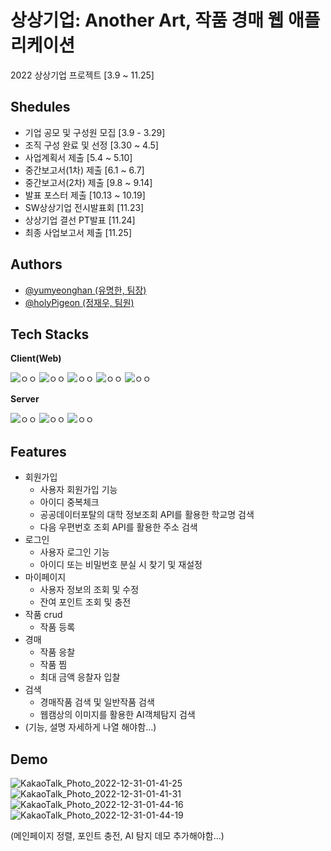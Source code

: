 # 상상기업: Another Art, 작품 경매 웹 애플리케이션

2022 상상기업 프로젝트 [3.9 ~ 11.25]

## Shedules
- 기업 공모 및 구성원 모집 [3.9 - 3.29]
- 조직 구성 완료 및 선정 [3.30 ~ 4.5]
- 사업계획서 제출 [5.4 ~ 5.10]
- 중간보고서(1차) 제출 [6.1 ~ 6.7]
- 중간보고서(2차) 제출 [9.8 ~ 9.14]
- 발표 포스터 제출 [10.13 ~ 10.19]
- SW상상기업 전시발표회 [11.23]
- 상상기업 결선 PT발표 [11.24]
- 최종 사업보고서 제출 [11.25]

## Authors
- [@yumyeonghan (유명한, 팀장)](https://github.com/yumyeonghan)
- [@holyPigeon (정재우, 팀원)](https://github.com/holyPigeon)

## Tech Stacks
**Client(Web)**

![ㅇㅇ](https://img.shields.io/badge/Web-Vue-brightgreen)
![ㅇㅇ](https://img.shields.io/badge/Web-Vuex-green)
![ㅇㅇ](https://img.shields.io/badge/Web-jQuery-orange)
![ㅇㅇ](https://img.shields.io/badge/Web-Axios-blue)
![ㅇㅇ](https://img.shields.io/badge/Web-Bootstrap-blueviolet)


**Server**

![ㅇㅇ](https://img.shields.io/badge/Backend-Spring-green)
![ㅇㅇ](https://img.shields.io/badge/Backend-Jpa-blue)
![ㅇㅇ](https://img.shields.io/badge/Backend-Mysql-important)

## Features
- 회원가입
  - 사용자 회원가입 기능
  - 아이디 중복체크
  - 공공데이터포탈의 대학 정보조회 API를 활용한 학교명 검색
  - 다음 우편번호 조회 API를 활용한 주소 검색
- 로그인
  - 사용자 로그인 기능
  - 아이디 또는 비밀번호 분실 시 찾기 및 재설정
- 마이페이지
  - 사용자 정보의 조회 및 수정
  - 잔여 포인트 조회 및 충전
- 작품 crud
  - 작품 등록
- 경매
  - 작품 응찰
  - 작품 찜
  - 최대 금액 응찰자 입찰
- 검색
  - 경매작품 검색 및 일반작품 검색
  - 웹캠상의 이미지를 활용한 AI객체탐지 검색
- (기능, 설명 자세하게 나열 해야함...)

## Demo
![KakaoTalk_Photo_2022-12-31-01-41-25](https://user-images.githubusercontent.com/75025163/210093375-2a4dde90-8452-459b-ae43-6cb15ffd1728.gif)
![KakaoTalk_Photo_2022-12-31-01-41-31](https://user-images.githubusercontent.com/75025163/210093416-bf54fdaa-b8a3-467e-9e33-77b443551d19.gif)
![KakaoTalk_Photo_2022-12-31-01-44-16](https://user-images.githubusercontent.com/75025163/210093559-4a6684a2-cb32-42c4-99e5-8910b00d03c5.gif)
![KakaoTalk_Photo_2022-12-31-01-44-19](https://user-images.githubusercontent.com/75025163/210093594-d7f57e35-9c7b-4a48-856e-4a4207b7d83e.gif)

(메인페이지 정렬, 포인트 충전, AI 탐지 데모 추가해야함...)

